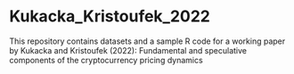 # Kukacka_Kristoufek_2022
This repository contains datasets and a sample R code for a working paper by Kukacka and Kristoufek (2022): Fundamental and speculative components of the cryptocurrency pricing dynamics

